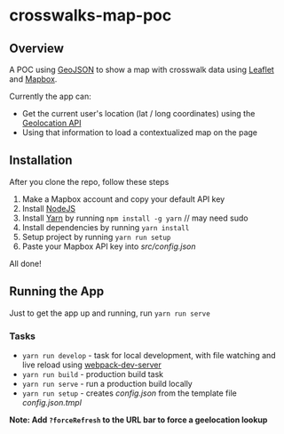 # crosswalks-map-poc

## Overview
A POC using [GeoJSON](http://geojson.org/) to show a map with crosswalk data using [Leaflet](http://leafletjs.com/) and [Mapbox](https://www.mapbox.com/).

Currently the app can:
- Get the current user's location (lat / long coordinates) using the [Geolocation API](https://developer.mozilla.org/en-US/docs/Web/API/Geolocation/Using_geolocation)
- Using that information to load a contextualized map on the page


## Installation
After you clone the repo, follow these steps

1. Make a Mapbox account and copy your default API key
1. Install [NodeJS](https://nodejs.org/)
1. Install [Yarn](https://yarnpkg.com) by running `npm install -g yarn` // may need sudo
1. Install dependencies by running `yarn install`
1. Setup project by running `yarn run setup`
1. Paste your Mapbox API key into _src/config.json_

All done!

## Running the App
Just to get the app up and running, run `yarn run serve`

### Tasks
- `yarn run develop` - task for local development, with file watching and live reload using [webpack-dev-server]()
- `yarn run build` - production build task
- `yarn run serve` - run a production build locally
- `yarn run setup` - creates _config.json_ from the template file _config.json.tmpl_

**Note: Add `?forceRefresh` to the URL bar to force a geelocation lookup**

